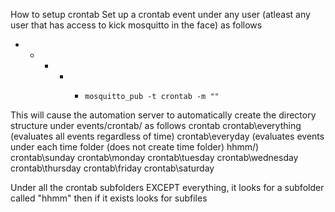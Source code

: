 How to setup crontab
Set up a crontab event under any user (atleast any user that has access to kick mosquitto in the face) as follows


* * * * *     mosquitto_pub -t crontab -m ""

This will cause the automation server to automatically create the directory structure under events/crontab/ as follows
crontab
crontab\everything (evaluates all events regardless of time)
crontab\everyday (evaluates events under each time folder (does not create time folder) hhmm/)
crontab\sunday
crontab\monday
crontab\tuesday
crontab\wednesday
crontab\thursday
crontab\friday
crontab\saturday

Under all the crontab subfolders EXCEPT everything, it looks for a subfolder called "hhmm" then if it exists looks for subfiles